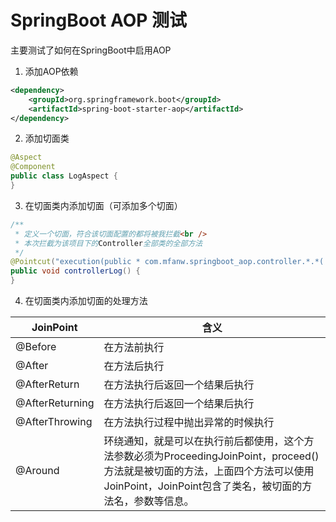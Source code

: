 # SpringBoot AOP 测试

主要测试了如何在SpringBoot中启用AOP

1. 添加AOP依赖
```xml
<dependency>
	<groupId>org.springframework.boot</groupId>
	<artifactId>spring-boot-starter-aop</artifactId>
</dependency>
```

2. 添加切面类
```java
@Aspect
@Component
public class LogAspect {
}
```

3. 在切面类内添加切面（可添加多个切面）
```java
/**
 * 定义一个切面，符合该切面配置的都将被我拦截<br />
 * 本次拦截为该项目下的Controller全部类的全部方法
 */
@Pointcut("execution(public * com.mfanw.springboot_aop.controller.*.*(..))")
public void controllerLog() {
}
```

4. 在切面类内添加切面的处理方法

|JoinPoint|含义|
| ---- | ---- |
|@Before|在方法前执行|
|@After|在方法后执行|
|@AfterReturn|在方法执行后返回一个结果后执行|
|@AfterReturning|在方法执行后返回一个结果后执行|
|@AfterThrowing|在方法执行过程中抛出异常的时候执行|
|@Around|环绕通知，就是可以在执行前后都使用，这个方法参数必须为ProceedingJoinPoint，proceed()方法就是被切面的方法，上面四个方法可以使用JoinPoint，JoinPoint包含了类名，被切面的方法名，参数等信息。|

